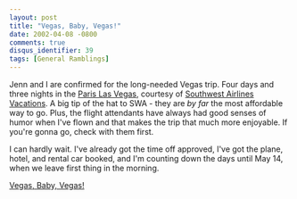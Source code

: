 ```yaml
---
layout: post
title: "Vegas, Baby, Vegas!"
date: 2002-04-08 -0800
comments: true
disqus_identifier: 39
tags: [General Ramblings]
---
```

Jenn and I are confirmed for the long-needed Vegas trip. Four days and
three nights in the [Paris Las Vegas](http://www.parislasvegas.com),
courtesy of [Southwest Airlines Vacations](http://www.swavacations.com).
A big tip of the hat to SWA - they are *by far* the most affordable way
to go. Plus, the flight attendants have always had good senses of humor
when I've flown and that makes the trip that much more enjoyable. If
you're gonna go, check with them first.
 
 I can hardly wait. I've already got the time off approved, I've got the
plane, hotel, and rental car booked, and I'm counting down the days
until May 14, when we leave first thing in the morning.
 
 [Vegas, Baby, Vegas!](http://us.imdb.com/Quotes?0117802)
